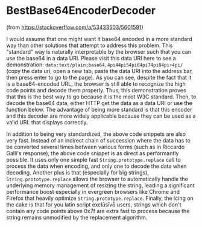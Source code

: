 # BestBase64EncoderDecoder

(from https://stackoverflow.com/a/53433503/5601591)

I would assume that one might want it base64 encoded in a more standard way than other solutions that attempt to address this problem. This "standard" way is naturally interpretable by the browser such that you can use the base64 in a data URI. Please visit this data URI here to see a demonstration: `data:text/plain;base64,4pi44pi54pi64pi74pi84pi+4pi/` (copy the data uri, open a new tab, paste the data URI into the address bar, then press enter to go to the page). As you can see, despite the fact that it is a base64-encoded URL, the browser is still able to recognize the high code points and decode them properly. Thus, this demonstration proves that this is the best way to go because it is the most W3C standard. Then, to decode the base64 data, either HTTP get the data as a data URI or use the function below. The advantage of being more standard is that this encoder and this decoder are more widely applicable because they can be used as a valid URL that displays correctly. 

In addition to being very standardized, the above code snippets are also very fast. Instead of an indirect chain of succession where the data has to be converted several times between various forms (such as in Riccardo Galli's response), the above code snippet is as direct as performantly possible. It uses only one simple fast `String.prototype.replace` call to process the data when encoding, and only one to decode the data when decoding. Another plus is that (especially for big strings), `String.prototype.replace` allows the browser to automatically handle the underlying memory management of resizing the string, leading a significant performance boost especially in evergreen browsers like Chrome and Firefox that heavily optimize `String.prototype.replace`. Finally, the icing on the cake is that for you latin script exclūsīvō users, strings which don't contain any code points above 0x7f are extra fast to process because the string remains unmodified by the replacement algorithm.
